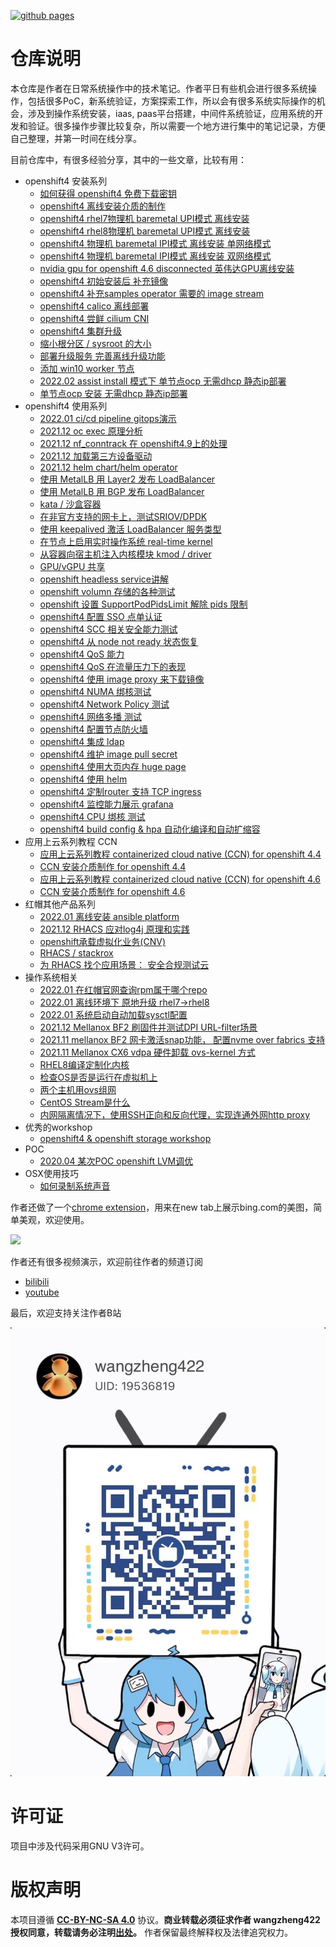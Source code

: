 [![github pages](https://github.com/wangzheng422/docker_env/actions/workflows/gh-pages.yml/badge.svg)](https://github.com/wangzheng422/docker_env/actions/workflows/gh-pages.yml)
# 仓库说明

本仓库是作者在日常系统操作中的技术笔记。作者平日有些机会进行很多系统操作，包括很多PoC，新系统验证，方案探索工作，所以会有很多系统实际操作的机会，涉及到操作系统安装，iaas, paas平台搭建，中间件系统验证，应用系统的开发和验证。很多操作步骤比较复杂，所以需要一个地方进行集中的笔记记录，方便自己整理，并第一时间在线分享。

目前仓库中，有很多经验分享，其中的一些文章，比较有用：
- openshift4 安装系列
  - [如何获得 openshift4 免费下载密钥](redhat/ocp4/4.5/4.5.ocp.pull.secret.md)
  - [openshift4 离线安装介质的制作](redhat/ocp4/4.6/4.6.build.dist.md)
  - [openshift4 rhel7物理机 baremetal UPI模式 离线安装](redhat/ocp4/4.6/4.6.disconnect.bm.upi.static.ip.on.rhel7.md)
  - [openshift4 rhel8物理机 baremetal UPI模式 离线安装](redhat/ocp4/4.6/4.6.disconnect.bm.upi.static.ip.on.rhel8.md)
  - [openshift4 物理机 baremetal IPI模式 离线安装 单网络模式](redhat/ocp4/4.6/4.6.disconnect.bm.ipi.on.rhel8.md)
  - [openshift4 物理机 baremetal IPI模式 离线安装 双网络模式](redhat/ocp4/4.6/4.6.disconnect.bm.ipi.on.rhel8.provisionning.network.md)
  - [nvidia gpu for openshift 4.6 disconnected 英伟达GPU离线安装](redhat/ocp4/4.6/4.6.nvidia.gpu.disconnected.md)
  - [openshift4 初始安装后 补充镜像](redhat/ocp4/4.6/4.6.add.image.md)
  - [openshift4 补充samples operator 需要的 image stream](redhat/ocp4/4.5/4.5.is.sample.md)
  - [openshift4 calico 离线部署](redhat/ocp4/4.3/4.3.calico.md)
  - [openshift4 尝鲜 cilium CNI](redhat/ocp4/4.6/4.6.cilium.md)
  - [openshift4 集群升级](redhat/ocp4/4.2/4.2.upgrade.md)
  - [缩小根分区 / sysroot 的大小](redhat/ocp4/4.8/4.8.shrink.sysroot.md)
  - [部署升级服务 完善离线升级功能](redhat/ocp4/4.8/4.8.update.service.md)
  - [添加 win10 worker 节点](redhat/ocp4/4.8/4.8.windows.node.md)
  - [2022.02 assist install 模式下 单节点ocp 无需dhcp 静态ip部署](redhat/ocp4/4.9/4.9.sno.static.ip.local.assisted.connected.md)
  - [单节点ocp 安装 无需dhcp 静态ip部署](redhat/ocp4/4.9/4.9.4.9.sno.using.bootstrap.disconnected.md)
- openshift4 使用系列
  - [2022.01 ci/cd pipeline gitops演示](redhat/ocp4/4.9/4.9.ci.cd.demo.md)
  - [2021.12 oc exec 原理分析](redhat/ocp4/4.9/4.9.oc.exec.md)
  - [2021.12 nf_conntrack 在 openshift4.9上的处理](redhat/ocp4/4.9/4.9.nf.conntrack.md)
  - [2021.12 加载第三方设备驱动](redhat/ocp4/4.9/4.9.load.3rd.part.driver.md)
  - [2021.12 helm chart/helm operator](https://github.com/wangzheng422/baicell-helm-operator)
  - [使用 MetalLB 用 Layer2 发布 LoadBalancer](redhat/ocp4/4.8/4.8.metalb.l2.md)
  - [使用 MetalLB 用 BGP 发布 LoadBalancer](redhat/ocp4/4.8/4.8.metalb.md)
  - [kata / 沙盒容器](redhat/ocp4/4.8/4.8.kata.md)
  - [在非官方支持的网卡上，测试SRIOV/DPDK](redhat/ocp4/4.7/4.7.sriov.md)
  - [使用 keepalived 激活 LoadBalancer 服务类型](redhat/ocp4/4.7/4.7.keepalived.operator.md)
  - [在节点上启用实时操作系统 real-time kernel](redhat/ocp4/4.7/4.7.real-time.kernel.md)
  - [从容器向宿主机注入内核模块 kmod / driver](redhat/ocp4/4.7/4.7.install.kmod.driver.md)
  - [GPU/vGPU 共享](redhat/ocp4/4.6/4.6.vgpu.sharing.deploy.md)
  - [openshift headless service讲解](redhat/ocp4/4.4/4.4.headless.service.md)
  - [openshift volumn 存储的各种测试](redhat/ocp4/4.3/4.3.volumn.md)
  - [openshift 设置 SupportPodPidsLimit 解除 pids 限制](redhat/ocp4/4.3/4.3.SupportPodPidsLimit.md)
  - [openshift4 配置 SSO 点单认证](redhat/ocp4/4.3/4.3.sso.md)
  - [openshift4 SCC 相关安全能力测试](redhat/ocp4/4.3/4.3.scc.md)
  - [openshift4 从 node not ready 状态恢复](redhat/ocp4/4.3/4.3.recover.node.not.ready.md)
  - [openshift4 QoS 能力](redhat/ocp4/4.3/4.3.QoS.nic.md)
  - [openshift4 QoS 在流量压力下的表现](redhat/ocp4/4.3/4.3.QoS.nic.high.md)
  - [openshift4 使用 image proxy 来下载镜像](redhat/ocp4/4.3/4.3.proxy.md)
  - [openshift4 NUMA 绑核测试](redhat/ocp4/4.3/4.3.numa.md)
  - [openshift4 Network Policy 测试](redhat/ocp4/4.3/4.3.network.policy.md)
  - [openshift4 网络多播 测试](redhat/ocp4/4.3/4.3.multicast.md)
  - [openshift4 配置节点防火墙](redhat/ocp4/4.3/4.3.firewall.md)
  - [openshift4 集成 ldap](redhat/ocp4/4.3/4.3.ldap.md)
  - [openshift4 维护 image pull secret](redhat/ocp4/4.3/4.3.image.pull.md)
  - [openshift4 使用大页内存 huge page](redhat/ocp4/4.3/4.3.huge.page.md)
  - [openshift4 使用 helm](redhat/ocp4/4.3/4.3.helm.md)
  - [openshift4 定制router 支持 TCP ingress](redhat/ocp4/4.3/4.3.haproxy.md)
  - [openshift4 监控能力展示 grafana](redhat/ocp4/4.3/4.3.grafana.md)
  - [openshift4 CPU 绑核 测试](redhat/ocp4/4.3/4.3.cpu.manager.md)
  - [openshift4 build config & hpa 自动化编译和自动扩缩容](redhat/ocp4/4.3/4.3.build.config.md)
- 应用上云系列教程 CCN
  - [应用上云系列教程 containerized cloud native (CCN) for openshift 4.4](redhat/ocp4/4.4/4.4.ccn.devops.deploy.md)
  - [CCN 安装介质制作 for openshift 4.4](redhat/ocp4/4.4/4.4.ccn.devops.build.md)
  - [应用上云系列教程 containerized cloud native (CCN) for openshift 4.6](redhat/ocp4/4.6/4.6.ccn.devops.deploy.md)
  - [CCN 安装介质制作 for openshift 4.6](redhat/ocp4/4.6/4.6.ccn.devops.build.md)
- 红帽其他产品系列
  - [2022.01 离线安装 ansible platform](redhat/notes/2022/2022.01.ansible.install.md)
  - [2021.12 RHACS 应对log4j 原理和实践](redhat/notes/2021/2021.08.virus.md)
  - [openshift承载虚拟化业务(CNV)](redhat/ocp4/4.5/4.5.ocp.ocs.cnv.ceph.md)
  - [RHACS / stackrox](redhat/ocp4/4.7/4.7.rhacs.md)
  - [为 RHACS 找个应用场景： 安全合规测试云 ](redhat/ocp4/4.7/4.7.rhacs.deep.md)
- 操作系统相关
  - [2022.01 在红帽官网查询rpm属于哪个repo](redhat/notes/2022/2022.01.rpm.belongs.md)
  - [2022.01 离线环境下 原地升级 rhel7->rhel8](redhat/notes/2022/2022.01.rhel7.upgrade.to.rhel8.md)
  - [2022.01 系统启动自动加载sysctl配置](redhat/notes/2022/2022.01.sysctl.md)
  - [2021.12 Mellanox BF2 刷固件并测试DPI URL-filter场景](redhat/notes/2021/2021.12.ocp.bf2.dpi.url.filter.md)
  - [2021.11 mellanox BF2 网卡激活snap功能， 配置nvme over fabrics 支持](redhat/notes/2021/2021.11.bf2.snap.try.md)
  - [2021.11 Mellanox CX6 vdpa 硬件卸载 ovs-kernel 方式](redhat/notes/2021/2021.10.cx6dx.vdpa.offload.md)
  - [RHEL8编译定制化内核](redhat/rhel/rhel.build.kernel.md)
  - [检查OS是否是运行在虚拟机上](redhat/ocp4/4.5/4.5.check.whether.vm.md)
  - [两个主机用ovs组网](redhat/ocp4/4.4/4.4.ovs.md)
  - [CentOS Stream是什么](https://www.bilibili.com/video/BV1Go4y1o7hn/)
  - [内网隔离情况下，使用SSH正向和反向代理，实现连通外网http proxy](redhat/notes/2021/2021.01.ssh.tunnel.md)
- 优秀的workshop
  - [openshift4 & openshift storage workshop](redhat/ocp4/4.5/4.5.ocp.ocs.workshop.md)
- POC
  - [2020.04 某次POC openshift LVM调优](redhat/ocp4/4.3/poc.sc/install.poc.sc.md)
- OSX使用技巧
  - [如何录制系统声音](redhat/osx/osx.record.system.audio.md)

作者还做了一个[chrome extension](https://chrome.google.com/webstore/detail/bing-image-new-tab/hahpccmdkmgmaoebhfnkpcnndnklfbpj/)，用来在new tab上展示bing.com的美图，简单美观，欢迎使用。

[<kbd><img src="imgs/2021-01-17-17-29-10.png" width="600"></kbd>](https://chrome.google.com/webstore/detail/bing-image-new-tab/hahpccmdkmgmaoebhfnkpcnndnklfbpj/)

作者还有很多视频演示，欢迎前往作者的频道订阅
- [bilibili](https://space.bilibili.com/19536819)
- [youtube](https://www.youtube.com/user/wangzheng422)
<!-- - [西瓜视频](https://www.ixigua.com/home/1134309560818120) -->

<!-- 作者正在写一本在线书[《OpenShift4 一步一脚印》](https://wangzheng422.github.io/openshift4-steps-book/introduction.html)。 -->

最后，欢迎支持关注作者B站

[<kbd><img src="imgs/2021-05-09-21-47-36.png" width="600"></kbd>](https://space.bilibili.com/19536819)

# 许可证
项目中涉及代码采用GNU V3许可。

# 版权声明
本项目遵循 **[CC-BY-NC-SA 4.0](https://creativecommons.org/licenses/by-nc-sa/4.0/)** 协议。**商业转载必须征求作者 wangzheng422 授权同意，转载请务必注明[出处](https://github.com/wangzheng422/docker_env)。** 作者保留最终解释权及法律追究权力。